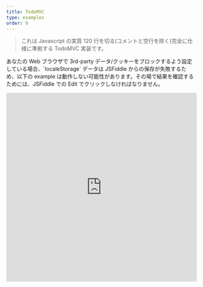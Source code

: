 ```yaml
---
title: TodoMVC
type: examples
order: 9
---
```


> これは Javascript の実質 120 行を切る(コメントと空行を除く)完全に仕様に準拠する TodoMVC 実装です。

<p class="tip">あなたの Web ブラウザで 3rd-party データ/クッキーをブロックするよう設定している場合、`localeStorage` データは JSFiddle からの保存が失敗するため、以下の example は動作しない可能性があります。その場で結果を確認するためには、JSFiddle での Edit でクリックしなければなりません。</p>

<iframe width="100%" height="500" src="https://jsfiddle.net/yyx990803/4dr2fLb7/embedded/result,html,js,css" allowfullscreen="allowfullscreen" frameborder="0"></iframe>
